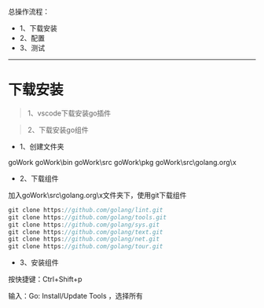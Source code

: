 总操作流程：
- 1、下载安装
- 2、配置
- 3、测试

***

# 下载安装

> 1、vscode下载安装go插件

> 2、下载安装go组件

- 1、创建文件夹

goWork
goWork\bin
goWork\src
goWork\pkg
goWork\src\golang.org\x

- 2、下载组件

加入goWork\src\golang.org\x文件夹下，使用git下载组件

```c
git clone https://github.com/golang/lint.git
git clone https://github.com/golang/tools.git
git clone https://github.com/golang/sys.git
git clone https://github.com/golang/text.git
git clone https://github.com/golang/net.git
git clone https://github.com/golang/tour.git

```

- 3、安装组件

按快捷键：Ctrl+Shift+p

输入：Go: Install/Update Tools ，选择所有



